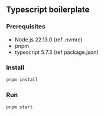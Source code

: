 ## Typescript boilerplate

### Prerequisites

- Node.js 22.13.0 (ref .nvmrc)
- pnpm
- typescript 5.7.3 (ref package.json)

### Install

```bash
pnpm install
```

### Run

```bash
pnpm start
```
